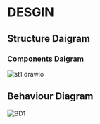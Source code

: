# DESGIN
## Structure Daigram
### Components Daigram
![st1 drawio](https://user-images.githubusercontent.com/94293980/143192282-d437be0c-e81b-440e-afe7-49de294f33a3.png)
## Behaviour Diagram
![BD1](https://user-images.githubusercontent.com/94293980/143193848-333e2c6e-95eb-4656-be24-6e4173819708.jpg)
